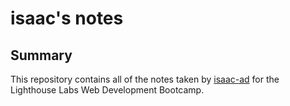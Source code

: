 # <h1>isaac's notes </h1>
## Summary 
This repository contains all of the notes taken by [isaac-ad](https://github.com/isaac-ad/lighthouse-web-notes) for the Lighthouse Labs Web Development Bootcamp. 